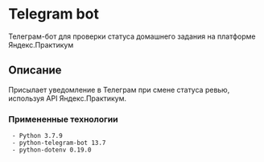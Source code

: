 # Telegram bot
Телеграм-бот для проверки статуса домашнего задания на платформе Яндекс.Практикум

## Описание
Присылает уведомление в Телеграм при смене статуса ревью, используя API Яндекс.Практикум.

### Примененные технологии
```
 - Python 3.7.9
 - python-telegram-bot 13.7
 - python-dotenv 0.19.0
```

